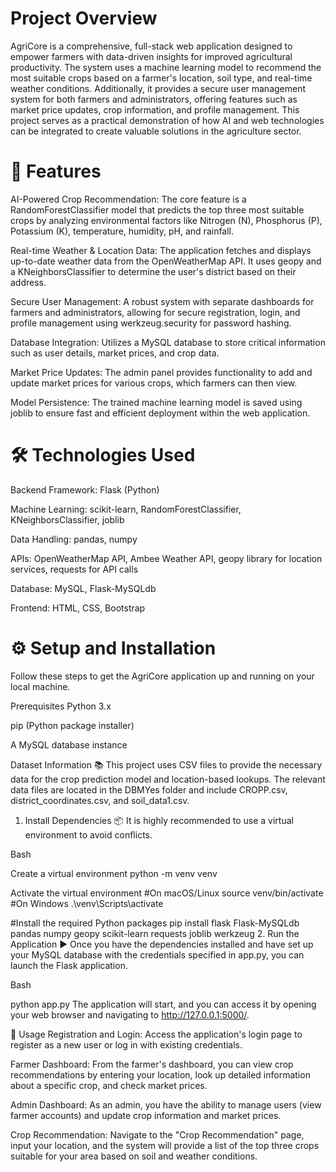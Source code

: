 # Project Overview
AgriCore is a comprehensive, full-stack web application designed to empower farmers with data-driven insights for improved agricultural productivity. The system uses a machine learning model to recommend the most suitable crops based on a farmer's location, soil type, and real-time weather conditions. Additionally, it provides a secure user management system for both farmers and administrators, offering features such as market price updates, crop information, and profile management. This project serves as a practical demonstration of how AI and web technologies can be integrated to create valuable solutions in the agriculture sector.

# 🚀 Features
AI-Powered Crop Recommendation: The core feature is a RandomForestClassifier model that predicts the top three most suitable crops by analyzing environmental factors like Nitrogen (N), Phosphorus (P), Potassium (K), temperature, humidity, pH, and rainfall.

Real-time Weather & Location Data: The application fetches and displays up-to-date weather data from the OpenWeatherMap API. It uses geopy and a KNeighborsClassifier to determine the user's district based on their address.

Secure User Management: A robust system with separate dashboards for farmers and administrators, allowing for secure registration, login, and profile management using werkzeug.security for password hashing.

Database Integration: Utilizes a MySQL database to store critical information such as user details, market prices, and crop data.

Market Price Updates: The admin panel provides functionality to add and update market prices for various crops, which farmers can then view.

Model Persistence: The trained machine learning model is saved using joblib to ensure fast and efficient deployment within the web application.

# 🛠️ Technologies Used
Backend Framework: Flask (Python)

Machine Learning: scikit-learn, RandomForestClassifier, KNeighborsClassifier, joblib

Data Handling: pandas, numpy

APIs: OpenWeatherMap API, Ambee Weather API, geopy library for location services, requests for API calls

Database: MySQL, Flask-MySQLdb

Frontend: HTML, CSS, Bootstrap

# ⚙️ Setup and Installation
Follow these steps to get the AgriCore application up and running on your local machine.

Prerequisites
Python 3.x

pip (Python package installer)

A MySQL database instance

Dataset Information 📚
This project uses CSV files to provide the necessary data for the crop prediction model and location-based lookups. The relevant data files are located in the DBMYes folder and include CROPP.csv, district_coordinates.csv, and soil_data1.csv.

1. Install Dependencies 📦
It is highly recommended to use a virtual environment to avoid conflicts.

Bash

Create a virtual environment
python -m venv venv

Activate the virtual environment
#On macOS/Linux
source venv/bin/activate
#On Windows
.\venv\Scripts\activate

#Install the required Python packages
pip install flask Flask-MySQLdb pandas numpy geopy scikit-learn requests joblib werkzeug
2. Run the Application ▶️
Once you have the dependencies installed and have set up your MySQL database with the credentials specified in app.py, you can launch the Flask application.

Bash

python app.py
The application will start, and you can access it by opening your web browser and navigating to http://127.0.0.1:5000/.

💬 Usage
Registration and Login: Access the application's login page to register as a new user or log in with existing credentials.

Farmer Dashboard: From the farmer's dashboard, you can view crop recommendations by entering your location, look up detailed information about a specific crop, and check market prices.

Admin Dashboard: As an admin, you have the ability to manage users (view farmer accounts) and update crop information and market prices.

Crop Recommendation: Navigate to the "Crop Recommendation" page, input your location, and the system will provide a list of the top three crops suitable for your area based on soil and weather conditions.
